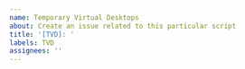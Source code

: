 ```yaml
---
name: Temporary Virtual Desktops
about: Create an issue related to this particular script
title: '[TVD]: '
labels: TVD
assignees: ''
---
```

